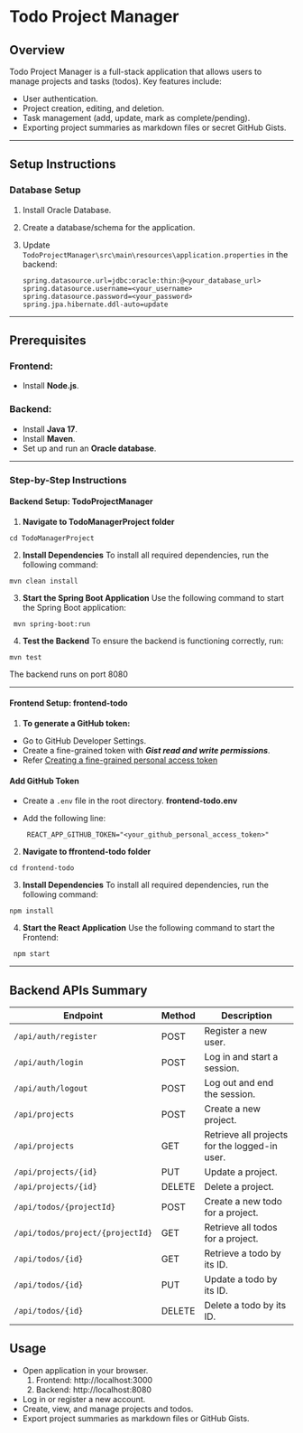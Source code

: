 # **Todo Project Manager**

## **Overview**
Todo Project Manager is a full-stack application that allows users to manage projects and tasks (todos). Key features include:

- User authentication.
- Project creation, editing, and deletion.
- Task management (add, update, mark as complete/pending).
- Exporting project summaries as markdown files or secret GitHub Gists.

---

## **Setup Instructions**

### **Database Setup**
1. Install Oracle Database.
2. Create a database/schema for the application. 
3. Update `TodoProjectManager\src\main\resources\application.properties` in the backend:

   ```properties
   spring.datasource.url=jdbc:oracle:thin:@<your_database_url>
   spring.datasource.username=<your_username>
   spring.datasource.password=<your_password>
   spring.jpa.hibernate.ddl-auto=update

---

## Prerequisites
### Frontend:
- Install **Node.js**.

### Backend:
- Install **Java 17**.
- Install **Maven**.
- Set up and run an **Oracle database**.

---

### Step-by-Step Instructions

#### Backend Setup: TodoProjectManager


1. **Navigate to TodoManagerProject folder**
```
cd TodoManagerProject
```
2. **Install Dependencies**
To install all required dependencies, run the following command:  
  ```env
  mvn clean install
```
3. **Start the Spring Boot Application**
Use the following command to start the Spring Boot application:
 ```env
  mvn spring-boot:run
```
4. **Test the Backend**
To ensure the backend is functioning correctly, run:
```
mvn test
```
The backend runs on port 8080

----
#### Frontend Setup: frontend-todo

1. **To generate a GitHub token:**

- Go to GitHub Developer Settings.
- Create a fine-grained token with ***Gist read and write permissions***.
- Refer [Creating a fine-grained personal access token](https://docs.github.com/en/authentication/keeping-your-account-and-data-secure/managing-your-personal-access-tokens#creating-a-fine-grained-personal-access-token)

#### Add GitHub Token
- Create a `.env` file in the root directory. **frontend-todo\.env**
- Add the following line:

  ```
   REACT_APP_GITHUB_TOKEN="<your_github_personal_access_token>"

  ```

2. **Navigate to ffrontend-todo folder**
```
cd frontend-todo
```
3. **Install Dependencies**
To install all required dependencies, run the following command:  
  ```
  npm install
```
4. **Start the React Application**
Use the following command to start the Frontend:
 ```
  npm start
```

---

## Backend APIs Summary

| **Endpoint**                | **Method** | **Description**                         |
|-----------------------------|------------|-----------------------------------------|
| `/api/auth/register`        | POST       | Register a new user.                    |
| `/api/auth/login`           | POST       | Log in and start a session.             |
| `/api/auth/logout`          | POST       | Log out and end the session.            |
| `/api/projects`             | POST       | Create a new project.                   |
| `/api/projects`             | GET        | Retrieve all projects for the logged-in user. |
| `/api/projects/{id}`        | PUT        | Update a project.                       |
| `/api/projects/{id}`        | DELETE     | Delete a project.                       |
| `/api/todos/{projectId}`    | POST       | Create a new todo for a project.        |
| `/api/todos/project/{projectId}` | GET    | Retrieve all todos for a project.       |
| `/api/todos/{id}`           | GET        | Retrieve a todo by its ID.              |
| `/api/todos/{id}`           | PUT        | Update a todo by its ID.                |
| `/api/todos/{id}`           | DELETE     | Delete a todo by its ID.                |



## Usage
- Open application in your browser.
  1. Frontend: http://localhost:3000
  2. Backend: http://localhost:8080
- Log in or register a new account.
- Create, view, and manage projects and todos.
- Export project summaries as markdown files or GitHub Gists.

